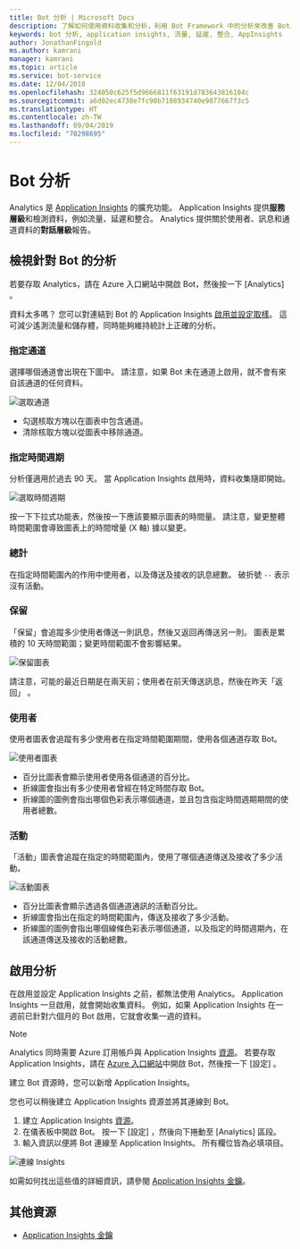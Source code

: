 ```yaml
---
title: Bot 分析 | Microsoft Docs
description: 了解如何使用資料收集和分析，利用 Bot Framework 中的分析來改善 Bot。
keywords: bot 分析, application insights, 流量, 延遲, 整合, AppInsights
author: JonathanFingold
ms.author: kamrani
manager: kamrani
ms.topic: article
ms.service: bot-service
ms.date: 12/04/2018
ms.openlocfilehash: 324050c625f5d9666811f63191d783643816104c
ms.sourcegitcommit: a6d02ec4738e7fc90b7108934740e9077667f3c5
ms.translationtype: HT
ms.contentlocale: zh-TW
ms.lasthandoff: 09/04/2019
ms.locfileid: "70298695"
---
```

# <a name="bot-analytics"></a>Bot 分析

Analytics 是 [Application Insights](/azure/application-insights/app-insights-analytics) 的擴充功能。 Application Insights 提供**服務層級**和檢測資料，例如流量、延遲和整合。 Analytics 提供關於使用者、訊息和通道資料的**對話層級**報告。

## <a name="view-analytics-for-a-bot"></a>檢視針對 Bot 的分析

若要存取 Analytics，請在 Azure 入口網站中開啟 Bot，然後按一下 [Analytics]  。

資料太多嗎？ 您可以對連結到 Bot 的 Application Insights [啟用並設定取樣](/azure/application-insights/app-insights-sampling)。 這可減少遙測流量和儲存體，同時能夠維持統計上正確的分析。

### <a name="specify-channel"></a>指定通道

選擇哪個通道會出現在下圖中。 請注意，如果 Bot 未在通道上啟用，就不會有來自該通道的任何資料。

![選取通道](~/media/analytics-channels.png)

* 勾選核取方塊以在圖表中包含通道。
* 清除核取方塊以從圖表中移除通道。

### <a name="specify-time-period"></a>指定時間週期

分析僅適用於過去 90 天。 當 Application Insights 啟用時，資料收集隨即開始。

![選取時間週期](~/media/analytics-timepick.png)

按一下下拉式功能表，然後按一下應該要顯示圖表的時間量。
請注意，變更整體時間範圍會導致圖表上的時間增量 (X 軸) 據以變更。

### <a name="grand-totals"></a>總計

在指定時間範圍內的作用中使用者，以及傳送及接收的訊息總數。
破折號 `--` 表示沒有活動。

### <a name="retention"></a>保留

「保留」會追蹤多少使用者傳送一則訊息，然後又返回再傳送另一則。
圖表是累積的 10 天時間範圍；變更時間範圍不會影響結果。

![保留圖表](~/media/analytics-retention.png)

請注意，可能的最近日期是在兩天前；使用者在前天傳送訊息，然後在昨天「返回」  。

### <a name="user"></a>使用者

使用者圖表會追蹤有多少使用者在指定時間範圍期間，使用各個通道存取 Bot。

![使用者圖表](~/media/analytics-users.png)

* 百分比圖表會顯示使用者使用各個通道的百分比。
* 折線圖會指出有多少使用者曾經在特定時間存取 Bot。
* 折線圖的圖例會指出哪個色彩表示哪個通道，並且包含指定時間週期期間的使用者總數。

### <a name="activities"></a>活動

「活動」圖表會追蹤在指定的時間範圍內，使用了哪個通道傳送及接收了多少活動。

![活動圖表](~/media/analytics-activities.png)

* 百分比圖表會顯示透過各個通道通訊的活動百分比。
* 折線圖會指出在指定的時間範圍內，傳送及接收了多少活動。
* 折線圖的圖例會指出哪個線條色彩表示哪個通道，以及指定的時間週期內，在該通道傳送及接收的活動總數。

## <a name="enable-analytics"></a>啟用分析

在啟用並設定 Application Insights 之前，都無法使用 Analytics。 Application Insights 一旦啟用，就會開始收集資料。 例如，如果 Application Insights 在一週前已針對六個月的 Bot 啟用，它就會收集一週的資料。

> [!NOTE]
> Analytics 同時需要 Azure 訂用帳戶與 Application Insights [資源](/azure/application-insights/app-insights-create-new-resource)。
若要存取 Application Insights，請在 [Azure 入口網站](https://portal.azure.com/)中開啟 Bot，然後按一下 [設定]  。

建立 Bot 資源時，您可以新增 Application Insights。

您也可以稍後建立 Application Insights 資源並將其連線到 Bot。

1. 建立 Application Insights [資源](/azure/application-insights/app-insights-create-new-resource)。
2. 在儀表板中開啟 Bot。 按一下 [設定]  ，然後向下捲動至 [Analytics]  區段。
3. 輸入資訊以便將 Bot 連線至 Application Insights。 所有欄位皆為必填項目。

![連線 Insights](~/media/analytics-enable.png)

<!--Snip: As of 12/04/2018, parts of this appear to be out of date. However, ~/bot-service-resources-app-insights-keys.md appears to be up to date.

### AppInsights Instrumentation Key

To find this value, open the Application Insights resource for your bot and navigate to **Configure** > **Properties**.

### AppInsights API key

Provide an Azure App Insights API key. Learn how to [generate a new API key](https://dev.applicationinsights.io/documentation/Authorization/API-key-and-App-ID). Only **Read** permission is required.

### AppInsights Application ID

To find this value, open Application Insights and navigate to **Configure** > **API Access**.

/Snip-->

如需如何找出這些值的詳細資訊，請參閱 [Application Insights 金鑰](~/bot-service-resources-app-insights-keys.md)。

## <a name="additional-resources"></a>其他資源
* [Application Insights 金鑰](~/bot-service-resources-app-insights-keys.md)